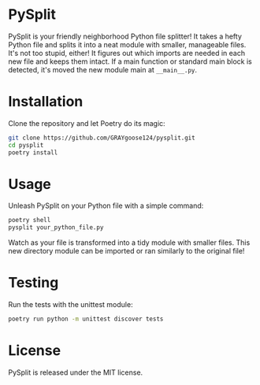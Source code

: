
# PySplit

PySplit is your friendly neighborhood Python file splitter! It takes a hefty Python file and splits it into a neat module with smaller, manageable files. It's not too stupid, either!  It figures out which imports are needed in each new file and keeps them intact. If a main function or standard main block is detected, it's moved the new module main at `__main__.py`.

# Installation
Clone the repository and let Poetry do its magic:

```bash 
git clone https://github.com/GRAYgoose124/pysplit.git 
cd pysplit 
poetry install 
```

# Usage
Unleash PySplit on your Python file with a simple command:

```bash 
poetry shell
pysplit your_python_file.py
```

Watch as your file is transformed into a tidy module with smaller files. This new directory module can be imported or ran similarly to the original file!

# Testing
Run the tests with the unittest module:

```bash 
poetry run python -m unittest discover tests 
```

# License
PySplit is released under the MIT license.
